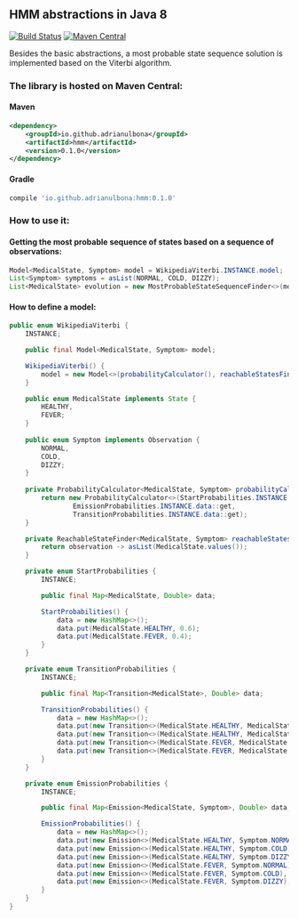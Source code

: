 ## HMM abstractions in Java 8 

[![Build Status](https://travis-ci.org/adrianulbona/hmm.svg)](https://travis-ci.org/adrianulbona/hmm)
[![Maven Central](https://maven-badges.herokuapp.com/maven-central/io.github.adrianulbona/hmm/badge.svg)](https://maven-badges.herokuapp.com/maven-central/io.github.adrianulbona/hmm)

Besides the basic abstractions, a most probable state sequence solution is implemented based on the Viterbi algorithm.

### The library is hosted on Maven Central:

#### Maven
```xml
<dependency>
    <groupId>io.github.adrianulbona</groupId>
    <artifactId>hmm</artifactId>
    <version>0.1.0</version>
</dependency>
```

#### Gradle
```groovy
compile 'io.github.adrianulbona:hmm:0.1.0'
```

### How to use it:

#### Getting the most probable sequence of states based on a sequence of observations:

```java
Model<MedicalState, Symptom> model = WikipediaViterbi.INSTANCE.model;
List<Symptom> symptoms = asList(NORMAL, COLD, DIZZY);
List<MedicalState> evolution = new MostProbableStateSequenceFinder<>(model).basedOn(symptoms);
```

#### How to define a model: 

```java
public enum WikipediaViterbi {
	INSTANCE;

	public final Model<MedicalState, Symptom> model;

	WikipediaViterbi() {
		model = new Model<>(probabilityCalculator(), reachableStatesFinder());
	}

	public enum MedicalState implements State {
		HEALTHY,
		FEVER;
	}
	
	public enum Symptom implements Observation {
		NORMAL,
		COLD,
		DIZZY;
	}
	
	private ProbabilityCalculator<MedicalState, Symptom> probabilityCalculator() {
		return new ProbabilityCalculator<>(StartProbabilities.INSTANCE.data::get,
				EmissionProbabilities.INSTANCE.data::get, 
				TransitionProbabilities.INSTANCE.data::get);
	}

	private ReachableStateFinder<MedicalState, Symptom> reachableStatesFinder() {
		return observation -> asList(MedicalState.values());
	}

	private enum StartProbabilities {
		INSTANCE;

		public final Map<MedicalState, Double> data;

		StartProbabilities() {
			data = new HashMap<>();
			data.put(MedicalState.HEALTHY, 0.6);
			data.put(MedicalState.FEVER, 0.4);
		}
	}

	private enum TransitionProbabilities {
		INSTANCE;

		public final Map<Transition<MedicalState>, Double> data;

		TransitionProbabilities() {
			data = new HashMap<>();
			data.put(new Transition<>(MedicalState.HEALTHY, MedicalState.HEALTHY), 0.7);
			data.put(new Transition<>(MedicalState.HEALTHY, MedicalState.FEVER), 0.3);
			data.put(new Transition<>(MedicalState.FEVER, MedicalState.HEALTHY), 0.4);
			data.put(new Transition<>(MedicalState.FEVER, MedicalState.FEVER), 0.6);
		}
	}

	private enum EmissionProbabilities {
		INSTANCE;

		public final Map<Emission<MedicalState, Symptom>, Double> data;

		EmissionProbabilities() {
			data = new HashMap<>();
			data.put(new Emission<>(MedicalState.HEALTHY, Symptom.NORMAL), 0.5);
			data.put(new Emission<>(MedicalState.HEALTHY, Symptom.COLD), 0.4);
			data.put(new Emission<>(MedicalState.HEALTHY, Symptom.DIZZY), 0.1);
			data.put(new Emission<>(MedicalState.FEVER, Symptom.NORMAL), 0.1);
			data.put(new Emission<>(MedicalState.FEVER, Symptom.COLD), 0.3);
			data.put(new Emission<>(MedicalState.FEVER, Symptom.DIZZY), 0.6);
		}
	}
}
```

